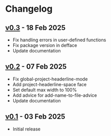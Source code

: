 # Changelog

## [v0.3][v0.3] - 18 Feb 2025

* Fix handling errors in user-defined functions
* Fix package version in defface
* Update documentation

[v0.3]: https://github.com/gavv/project-headerline/releases/tag/v0.3

## [v0.2][v0.2] - 07 Feb 2025

* Fix global-project-headerline-mode
* Add project-headerline-space face
* Set default max width to 100%
* Add advice for add-name-to-file-advice
* Update documentation

[v0.2]: https://github.com/gavv/project-headerline/releases/tag/v0.2

## [v0.1][v0.1] - 03 Feb 2025

* Initial release

[v0.1]: https://github.com/gavv/project-headerline/releases/tag/v0.1
